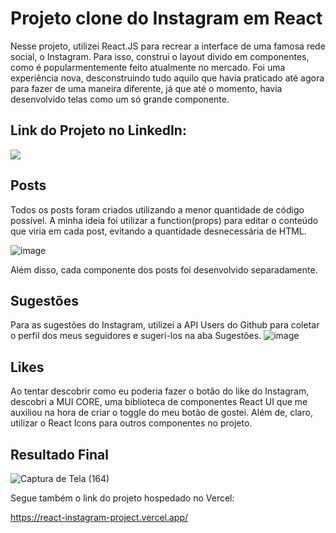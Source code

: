 # Projeto clone do Instagram em React

Nesse projeto, utilizei React.JS para recrear a interface de uma famosa rede social, o Instagram.
Para isso, construi o layout divido em componentes, como é popularmentemente feito atualmente no mercado. Foi uma experiência nova, desconstruindo tudo aquilo que havia praticado até agora para fazer de uma maneira diferente, já que até o momento, havia desenvolvido telas como um só grande componente.

## Link do Projeto no LinkedIn:
<a href="https://www.linkedin.com/posts/karine-nascimentohs_linkedin-javascript-css-activity-6977028956436750336-kuIa?utm_source=share&utm_medium=member_desktop" target="_blank"><img src="https://img.shields.io/badge/LinkedIn-0077B5?style=for-the-badge&logo=linkedin&logoColor=white"/></a>


## Posts

Todos os posts foram criados utilizando a menor quantidade de código possível. A minha ideia foi utilizar a function(props) para editar o conteúdo que viria em cada post, evitando a quantidade desnecessária de HTML.

![image](https://user-images.githubusercontent.com/110692090/197644050-cec2d53d-e9f5-4183-b089-d0450b95cf35.png)

Além disso, cada componente dos posts foi desenvolvido separadamente.

## Sugestões 

Para as sugestões do Instagram, utilizei a API Users do Github para coletar o perfil dos meus seguidores e sugeri-los na aba Sugestões.
![image](https://user-images.githubusercontent.com/110692090/197645977-536ad896-a369-4b12-9358-6a0124cea362.png)


## Likes 

Ao tentar descobrir como eu poderia fazer o botão do like do Instagram, descobri a MUI CORE, uma biblioteca de componentes React UI que me auxiliou na hora de criar o toggle do meu botão de gostei. Além de, claro, utilizar o React Icons para outros componentes no projeto.


## Resultado Final
![Captura de Tela (164)](https://user-images.githubusercontent.com/110692090/197646181-50c5f8e4-c9e9-4282-bf23-4f3c08a8e809.png)


Segue também o link do projeto hospedado no Vercel:

https://react-instagram-project.vercel.app/


